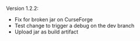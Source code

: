 Version 1.2.2:

* Fix for broken jar on CurseForge
* Test change to trigger a debug on the dev branch
* Upload jar as build artifact